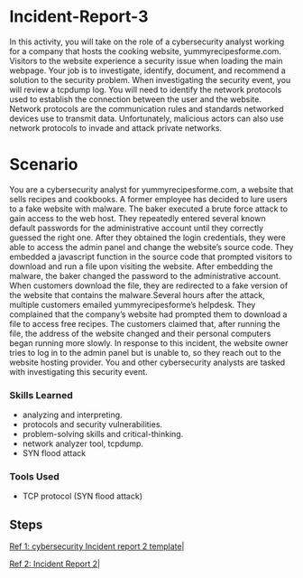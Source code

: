 # Incident-Report-3

In this activity, you will take on the role of a cybersecurity analyst working for a company that hosts the cooking website, yummyrecipesforme.com. Visitors to the website experience a security issue when loading the main webpage. Your job is to investigate, identify, document, and recommend a solution to the security problem. When investigating the security event, you will review a tcpdump log. You will need to identify the network protocols used to establish the connection between the user and the website. Network protocols are the communication rules and standards networked devices use to transmit data. Unfortunately, malicious actors can also use network protocols to invade and attack private networks.
# Scenario

 You are a cybersecurity analyst for yummyrecipesforme.com, a website that sells recipes and cookbooks. A former employee has decided to lure users to a fake website with malware. The baker executed a brute force attack to gain access to the web host. They repeatedly entered several known default passwords for the administrative account until they correctly guessed the right one. After they obtained the login credentials, they were able to access the admin panel and change the website’s source code. They embedded a javascript function in the source code that prompted visitors to download and run a file upon visiting the website. After embedding the malware, the baker changed the password to the administrative account. When customers download the file, they are redirected to a fake version of the website that contains the malware.Several hours after the attack, multiple customers emailed yummyrecipesforme’s helpdesk. They complained that the company’s website had prompted them to download a file to access free recipes. The customers claimed that, after running the file, the address of the website changed and their personal computers began running more slowly. In response to this incident, the website owner tries to log in to the admin panel but is unable to, so they reach out to the website hosting provider. You and other cybersecurity analysts are tasked with investigating this security event.

### Skills Learned



- analyzing and interpreting.
- protocols and security vulnerabilities.
- problem-solving skills and critical-thinking.
- network analyzer tool, tcpdump.
- SYN flood attack

### Tools Used


- TCP protocol (SYN flood attack)
 
## Steps
<a href="https://docs.google.com/document/d/1xEk_arFwlQOto7KEM6gN-sIYriXhP9-lY2ftpBXhS4M/template/preview?resourcekey=0-_ODneeo__mDgK7BTE1FkVA">Ref 1: cybersecurity Incident report 2 template</a>|

<a href="https://docs.google.com/document/d/1EXi5vDh-Oj-JXp3hHl96bdgeXuVCrFL57m67swLwsws/edit">Ref 2: Incident Report 2</a>|
